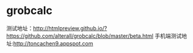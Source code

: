 # grobcalc
测试地址：http://htmlpreview.github.io/?https://github.com/alterall/grobcalc/blob/master/beta.html
手机端测试地址:http://toncachen9.appspot.com
